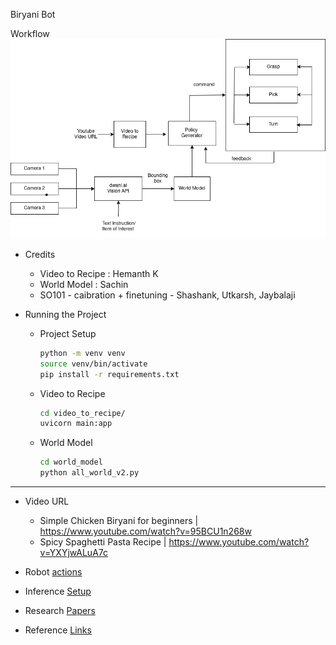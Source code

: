 Biryani Bot

Workflow
![biryani-bot-workflow](docs/biryani-bot.drawio.png)

- Credits 
  - Video to Recipe : Hemanth K
  - World Model : Sachin
  - SO101 - caibration + finetuning - Shashank, Utkarsh, Jaybalaji 

- Running the Project
  - Project Setup
    ```bash
    python -m venv venv
    source venv/bin/activate
    pip install -r requirements.txt
    ```

  - Video to Recipe
    ```bash
    cd video_to_recipe/
    uvicorn main:app
    ```

  - World Model
    ```bash
    cd world_model
    python all_world_v2.py
    ```

---

- Video URL
  - Simple Chicken Biryani for beginners | https://www.youtube.com/watch?v=95BCU1n268w
  - Spicy Spaghetti Pasta Recipe | https://www.youtube.com/watch?v=YXYjwALuA7c


- Robot [actions](docs/action.md)
- Inference [Setup](docs/setup.md)
- Research [Papers](docs/papers.md)
- Reference [Links](docs/links.md)